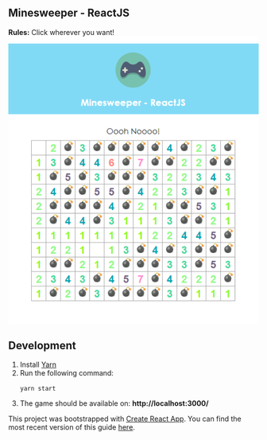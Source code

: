 ## Minesweeper - ReactJS

**Rules:** Click wherever you want!
![Screenshot](./screenshot.png)

## Development


1. Install [Yarn](https://yarnpkg.com)
2. Run the following command:
    ```
    yarn start
    ```
3. The game should be available on: **http://localhost:3000/**

This project was bootstrapped with [Create React App](https://github.com/facebookincubator/create-react-app).
You can find the most recent version of this guide [here](https://github.com/facebookincubator/create-react-app/blob/master/packages/react-scripts/template/README.md).
